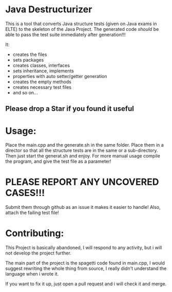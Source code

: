 # Java Destructurizer

This is a tool that converts Java structure tests (given on Java exams in ELTE) to the skeleton of the Java Project.
The generated code *should* be able to pass the test suite immediately after generation!!!

It:

- creates the files
- sets packages
- creates classes, interfaces
- sets inheritance, implements
- properties with auto setter/getter generation
- creates the empty methods
- creates necessary test files
- and so on...

## Please drop a **Star** if you found it useful

# Usage:
Place the main.cpp and the generate.sh in the same folder.
Place them in a director so that all the structure tests are in the same or a sub-directory.
Then just start the generat.sh and enjoy. For more manual usage compile the program, and give the test file as a parameter!

# PLEASE REPORT ANY UNCOVERED CASES!!!

Submit them through github as an issue it makes it easier to handle!
Also, attach the failing test file!

# Contributing:

This Project is basically abandoned, I will respond to any activity, but i will not develop the project further.

The main part of the project is the spagetti code found in main.cpp, I would suggest rewriting the whole thing from source, I really didn't understand the language when i wrote it.

If you want to fix it up, just open a pull request and i will check it and merge.
